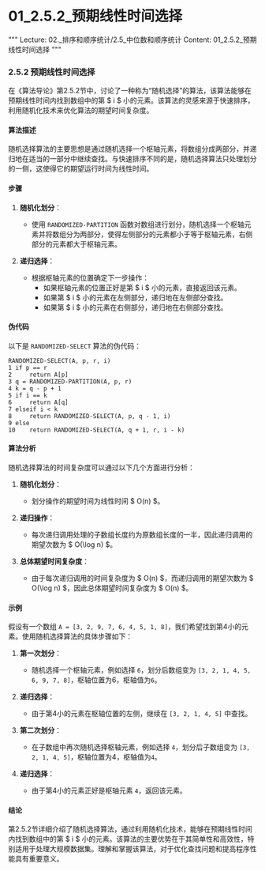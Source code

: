 # 01_2.5.2_预期线性时间选择

"""
Lecture: 02._排序和顺序统计/2.5_中位数和顺序统计
Content: 01_2.5.2_预期线性时间选择
"""

### 2.5.2 预期线性时间选择

在《算法导论》第2.5.2节中，讨论了一种称为“随机选择”的算法，该算法能够在预期线性时间内找到数组中的第 $ i $ 小的元素。该算法的灵感来源于快速排序，利用随机化技术来优化算法的期望时间复杂度。

#### 算法描述

随机选择算法的主要思想是通过随机选择一个枢轴元素，将数组分成两部分，并递归地在适当的一部分中继续查找。与快速排序不同的是，随机选择算法只处理划分的一侧，这使得它的期望运行时间为线性时间。

#### 步骤

1. **随机化划分**：
   - 使用 `RANDOMIZED-PARTITION` 函数对数组进行划分，随机选择一个枢轴元素并将数组分为两部分，使得左侧部分的元素都小于等于枢轴元素，右侧部分的元素都大于枢轴元素。

2. **递归选择**：
   - 根据枢轴元素的位置确定下一步操作：
     - 如果枢轴元素的位置正好是第 $ i $ 小的元素，直接返回该元素。
     - 如果第 $ i $ 小的元素在左侧部分，递归地在左侧部分查找。
     - 如果第 $ i $ 小的元素在右侧部分，递归地在右侧部分查找。

#### 伪代码

以下是 `RANDOMIZED-SELECT` 算法的伪代码：
```
RANDOMIZED-SELECT(A, p, r, i)
1 if p == r
2     return A[p]
3 q = RANDOMIZED-PARTITION(A, p, r)
4 k = q - p + 1
5 if i == k
6     return A[q]
7 elseif i < k
8     return RANDOMIZED-SELECT(A, p, q - 1, i)
9 else
10    return RANDOMIZED-SELECT(A, q + 1, r, i - k)
```

#### 算法分析

随机选择算法的时间复杂度可以通过以下几个方面进行分析：

1. **随机化划分**：
   - 划分操作的期望时间为线性时间 $ O(n) $。

2. **递归操作**：
   - 每次递归调用处理的子数组长度约为原数组长度的一半，因此递归调用的期望次数为 $ O(\log n) $。

3. **总体期望时间复杂度**：
   - 由于每次递归调用的时间复杂度为 $ O(n) $，而递归调用的期望次数为 $ O(\log n) $，因此总体期望时间复杂度为 $ O(n) $。

#### 示例

假设有一个数组 `A = [3, 2, 9, 7, 6, 4, 5, 1, 8]`，我们希望找到第4小的元素。使用随机选择算法的具体步骤如下：

1. **第一次划分**：
   - 随机选择一个枢轴元素，例如选择 `6`，划分后数组变为 `[3, 2, 1, 4, 5, 6, 9, 7, 8]`，枢轴位置为6，枢轴值为`6`。

2. **递归选择**：
   - 由于第4小的元素在枢轴位置的左侧，继续在 `[3, 2, 1, 4, 5]` 中查找。

3. **第二次划分**：
   - 在子数组中再次随机选择枢轴元素，例如选择 `4`，划分后子数组变为 `[3, 2, 1, 4, 5]`，枢轴位置为4，枢轴值为`4`。

4. **递归选择**：
   - 由于第4小的元素正好是枢轴元素 `4`，返回该元素。

#### 结论

第2.5.2节详细介绍了随机选择算法，通过利用随机化技术，能够在预期线性时间内找到数组中的第 $ i $ 小的元素。该算法的主要优势在于其简单性和高效性，特别适用于处理大规模数据集。理解和掌握该算法，对于优化查找问题和提高程序性能具有重要意义。
